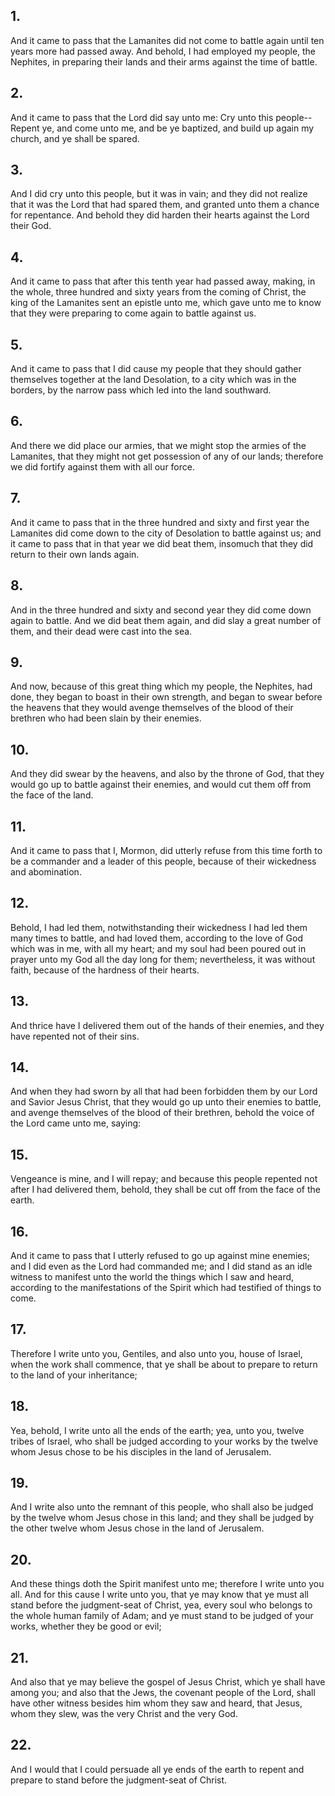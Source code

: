 ## 1.
And it came to pass that the Lamanites did not come to battle again until ten years more had passed away. And behold, I had employed my people, the Nephites, in preparing their lands and their arms against the time of battle.
## 2.
And it came to pass that the Lord did say unto me: Cry unto this people--Repent ye, and come unto me, and be ye baptized, and build up again my church, and ye shall be spared.
## 3.
And I did cry unto this people, but it was in vain; and they did not realize that it was the Lord that had spared them, and granted unto them a chance for repentance. And behold they did harden their hearts against the Lord their God.
## 4.
And it came to pass that after this tenth year had passed away, making, in the whole, three hundred and sixty years from the coming of Christ, the king of the Lamanites sent an epistle unto me, which gave unto me to know that they were preparing to come again to battle against us.
## 5.
And it came to pass that I did cause my people that they should gather themselves together at the land Desolation, to a city which was in the borders, by the narrow pass which led into the land southward.
## 6.
And there we did place our armies, that we might stop the armies of the Lamanites, that they might not get possession of any of our lands; therefore we did fortify against them with all our force.
## 7.
And it came to pass that in the three hundred and sixty and first year the Lamanites did come down to the city of Desolation to battle against us; and it came to pass that in that year we did beat them, insomuch that they did return to their own lands again.
## 8.
And in the three hundred and sixty and second year they did come down again to battle. And we did beat them again, and did slay a great number of them, and their dead were cast into the sea.
## 9.
And now, because of this great thing which my people, the Nephites, had done, they began to boast in their own strength, and began to swear before the heavens that they would avenge themselves of the blood of their brethren who had been slain by their enemies.
## 10.
And they did swear by the heavens, and also by the throne of God, that they would go up to battle against their enemies, and would cut them off from the face of the land.
## 11.
And it came to pass that I, Mormon, did utterly refuse from this time forth to be a commander and a leader of this people, because of their wickedness and abomination.
## 12.
Behold, I had led them, notwithstanding their wickedness I had led them many times to battle, and had loved them, according to the love of God which was in me, with all my heart; and my soul had been poured out in prayer unto my God all the day long for them; nevertheless, it was without faith, because of the hardness of their hearts.
## 13.
And thrice have I delivered them out of the hands of their enemies, and they have repented not of their sins.
## 14.
And when they had sworn by all that had been forbidden them by our Lord and Savior Jesus Christ, that they would go up unto their enemies to battle, and avenge themselves of the blood of their brethren, behold the voice of the Lord came unto me, saying:
## 15.
Vengeance is mine, and I will repay; and because this people repented not after I had delivered them, behold, they shall be cut off from the face of the earth.
## 16.
And it came to pass that I utterly refused to go up against mine enemies; and I did even as the Lord had commanded me; and I did stand as an idle witness to manifest unto the world the things which I saw and heard, according to the manifestations of the Spirit which had testified of things to come.
## 17.
Therefore I write unto you, Gentiles, and also unto you, house of Israel, when the work shall commence, that ye shall be about to prepare to return to the land of your inheritance;
## 18.
Yea, behold, I write unto all the ends of the earth; yea, unto you, twelve tribes of Israel, who shall be judged according to your works by the twelve whom Jesus chose to be his disciples in the land of Jerusalem.
## 19.
And I write also unto the remnant of this people, who shall also be judged by the twelve whom Jesus chose in this land; and they shall be judged by the other twelve whom Jesus chose in the land of Jerusalem.
## 20.
And these things doth the Spirit manifest unto me; therefore I write unto you all. And for this cause I write unto you, that ye may know that ye must all stand before the judgment-seat of Christ, yea, every soul who belongs to the whole human family of Adam; and ye must stand to be judged of your works, whether they be good or evil;
## 21.
And also that ye may believe the gospel of Jesus Christ, which ye shall have among you; and also that the Jews, the covenant people of the Lord, shall have other witness besides him whom they saw and heard, that Jesus, whom they slew, was the very Christ and the very God.
## 22.
And I would that I could persuade all ye ends of the earth to repent and prepare to stand before the judgment-seat of Christ.
